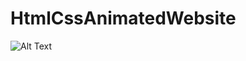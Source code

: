 # HtmlCssAnimatedWebsite

![Alt Text](https://media.giphy.com/media/ViugpOajUjlPU6jBHM/giphy-downsized-large.gif?cid=790b76119e811dc346b6cf352642d05d9d6c0007d870761a&rid=giphy-downsized-large.gif&ct=g)
